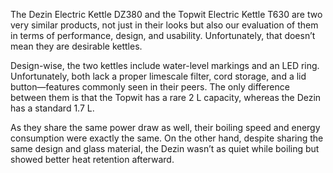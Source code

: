 The Dezin Electric Kettle DZ380 and the Topwit Electric Kettle T630 are two very similar products, not just in their looks but also our evaluation of them in terms of performance, design, and usability. Unfortunately, that doesn’t mean they are desirable kettles.

Design-wise, the two kettles include water-level markings and an LED ring. Unfortunately, both lack a proper limescale filter, cord storage, and a lid button—features commonly seen in their peers. The only difference between them is that the Topwit has a rare 2 L capacity, whereas the Dezin has a standard 1.7 L.

As they share the same power draw as well, their boiling speed and energy consumption were exactly the same. On the other hand, despite sharing the same design and glass material, the Dezin wasn’t as quiet while boiling but showed better heat retention afterward.